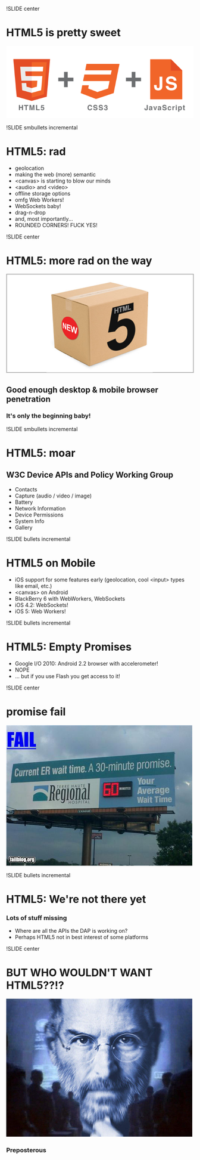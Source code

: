 !SLIDE center

# HTML5 is pretty sweet

![HTML5](../img/web_technologies.png)

!SLIDE smbullets incremental

# HTML5: rad

* geolocation
* making the web (more) semantic
* &lt;canvas&gt; is starting to blow our minds
* &lt;audio&gt; and &lt;video&gt;
* offline storage options
* omfg Web Workers!
* WebSockets baby!
* drag-n-drop
* and, most importantly...
* ROUNDED CORNERS! FUCK YES!

!SLIDE center

# HTML5: more rad on the way

![new](../img/html5new.jpg)

## Good enough desktop & mobile browser penetration

### It's only the beginning baby!

!SLIDE smbullets incremental

# HTML5: moar

## W3C Device APIs and Policy Working Group

* Contacts
* Capture (audio / video / image)
* Battery
* Network Information
* Device Permissions
* System Info
* Gallery

!SLIDE bullets incremental

# HTML5 on Mobile

* iOS support for some features early (geolocation, cool &lt;input&gt; types like email, etc.)
* &lt;canvas&gt; on Android
* BlackBerry 6 with WebWorkers, WebSockets
* iOS 4.2: WebSockets!
* iOS 5: Web Workers!

!SLIDE bullets incremental

# HTML5: Empty Promises

* Google I/O 2010: Android 2.2 browser with accelerometer!
* NOPE
* ... but if you use Flash you get access to it!

!SLIDE center

# promise fail

![ER](../img/er.jpg)

!SLIDE bullets incremental

# HTML5: We're not there yet

### Lots of stuff missing

* Where are all the APIs the DAP is working on?
* Perhaps HTML5 not in best interest of some platforms

!SLIDE center

# BUT WHO WOULDN'T WANT HTML5??!?

![JOBS](../img/jobs1985.jpg)

### Preposterous
